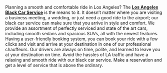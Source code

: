 <p><span style="font-weight: 400;">Planning a smooth and comfortable ride in Los Angeles? The </span><a href="https://carservicelosangeles.us/"><strong>Los Angeles Black Car Service</strong></a><span style="font-weight: 400;"> is the means to it. It doesn&rsquo;t matter where you are visiting a business meeting, a wedding, or just need a good ride to the airport; our black car service can make sure that you arrive in style and comfort. We provide an assortment of perfectly serviced and state of the art cars, including smooth sedans and spacious SUVs, all with the newest features. Having a user-friendly booking system, you can book your ride with a few clicks and visit and arrive at your destination in one of our professional chauffeurs. Our drivers are always on time, polite, and learned to leave you at your destination on time. Avoid the hassles of LA traffic and have a relaxing and smooth ride with our black car service. Make a reservation and get a level of service that is above the ordinary.</span></p>
